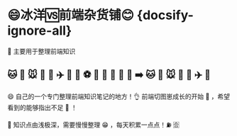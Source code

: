 # 😄冰洋🆚前端杂货铺😊  {docsify-ignore-all}

🐶 主要用于整理前端知识  
## 🐱 🐶 🐭 🐘 🐳 ✈️ 🚄 🚗 ⚽️ 💆 🥚 🧒 🌹 🐯 ➡️ 🐱 🐶 🐭 🐘 🐳 ✈️ 🚄
😄 自己的一个专门整理前端知识笔记的地方！👌 前端切图崽成长的开始 🚢 ，希望看到的能够指出不足 🐔 ！ 

💃 知识点由浅极深，需要慢慢整理 😁 ，每天积累一点点！⛽️ 🈴️